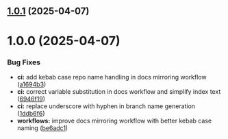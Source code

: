 ## [1.0.1](https://github.com/ElsiKora/ClaDI/compare/v1.0.0...v1.0.1) (2025-04-07)

# 1.0.0 (2025-04-07)


### Bug Fixes

* **ci:** add kebab case repo name handling in docs mirroring workflow ([a1694b3](https://github.com/ElsiKora/ClaDI/commit/a1694b3f86b1def9461bd268eba65e4cceaac27e))
* **ci:** correct variable substitution in docs workflow and simplify index text ([6946f19](https://github.com/ElsiKora/ClaDI/commit/6946f1920e9748a57f974d68c02042b28ba1a81d))
* **ci:** replace underscore with hyphen in branch name generation ([1ddb6f6](https://github.com/ElsiKora/ClaDI/commit/1ddb6f62c8b007271ab4dcea121ca7b9d941041c))
* **workflows:** improve docs mirroring workflow with better kebab case naming ([be6adc1](https://github.com/ElsiKora/ClaDI/commit/be6adc1de42d60f24a36b83788f66b6f061da804))
